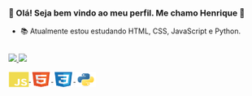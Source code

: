 ### 👋 Olá! Seja bem vindo ao meu perfil. Me chamo Henrique 👋

- 📚 Atualmente estou estudando HTML, CSS, JavaScript e Python.

##

<div>
  <a href="https://github.com/HenriqueContini">
  <img height="150em" src="https://github-readme-stats.vercel.app/api?username=HenriqueContini&show_icons=true&theme=highcontrast&include_all_commits=true&count_private=true"/>
  <img height="150em" src="https://github-readme-stats.vercel.app/api/top-langs/?username=HenriqueContini&layout=compact&langs_count=7&theme=highcontrast"/>
</div>

<div style="display: inline_block"><br>
  <img align="center" alt="Henrique-Js" height="30" width="40" src="https://raw.githubusercontent.com/devicons/devicon/master/icons/javascript/javascript-plain.svg">
  <img align="center" alt="Henrique-HTML" height="30" width="40" src="https://raw.githubusercontent.com/devicons/devicon/master/icons/html5/html5-original.svg">
  <img align="center" alt="Henrique-CSS" height="30" width="40" src="https://raw.githubusercontent.com/devicons/devicon/master/icons/css3/css3-original.svg">
  <img align="center" alt="Henrique-Python" height="30" width="40" src="https://raw.githubusercontent.com/devicons/devicon/master/icons/python/python-original.svg">
</div>
